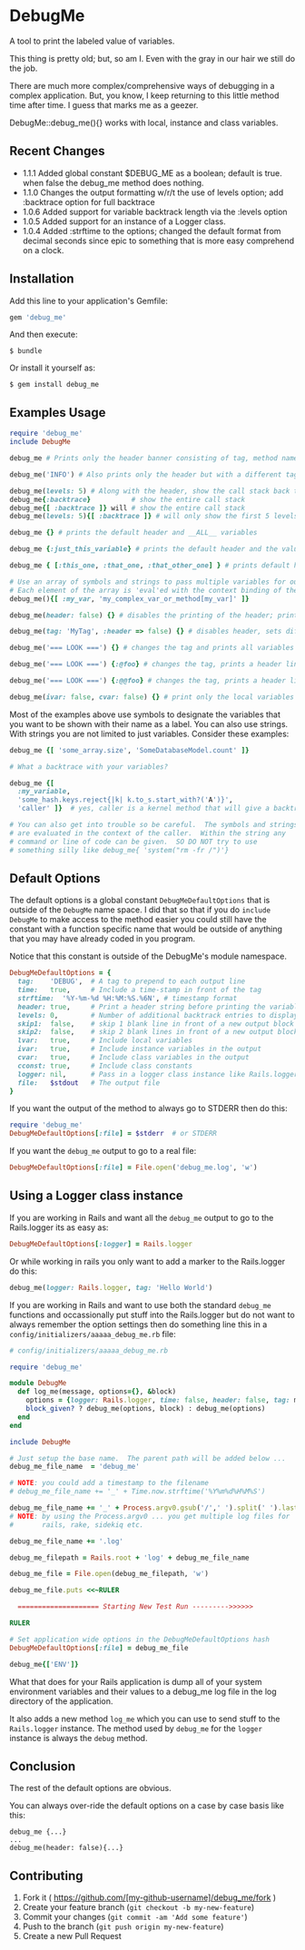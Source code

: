 # DebugMe

A tool to print the labeled value of variables.

This thing is pretty old; but, so am I.  Even with the gray
in our hair we still do the job.

There are much more complex/comprehensive
ways of debugging in a complex application.  But,
you know, I keep returning to this little method
time after time.  I guess that marks me as a geezer.


DebugMe::debug_me(){} works with local, instance and class variables.

## Recent Changes

* 1.1.1 Added global constant $DEBUG_ME as a boolean; default is true. when false the debug_me method does nothing.
* 1.1.0 Changes the output formatting w/r/t the use of levels option; add :backtrace option for full backtrace
* 1.0.6 Added support for variable backtrack length via the :levels option
* 1.0.5 Added support for an instance of a Logger class.
* 1.0.4 Added :strftime to the options; changed the default format from decimal seconds since epic to something that is more easy comprehend on a clock.

## Installation

Add this line to your application's Gemfile:

```ruby
gem 'debug_me'
```

And then execute:

    $ bundle

Or install it yourself as:

    $ gem install debug_me

## Examples Usage

```ruby
require 'debug_me'
include DebugMe

debug_me # Prints only the header banner consisting of tag, method name, file name and line number

debug_me('INFO') # Also prints only the header but with a different tag

debug_me(levels: 5) # Along with the header, show the call stack back this many levels
debug_me{:backtrace}          # show the entire call stack
debug_me{[ :backtrace ]} will # show the entire call stack
debug_me(levels: 5){[ :backtrace ]} # will only show the first 5 levels of the backtrace - ie. the levels parameter supersedes :backtrace

debug_me {} # prints the default header and __ALL__ variables

debug_me {:just_this_variable} # prints the default header and the value of only one specific variable

debug_me { [:this_one, :that_one, :that_other_one] } # prints default header and three specific variables

# Use an array of symbols and strings to pass multiple variables for output
# Each element of the array is 'eval'ed with the context binding of the caller
debug_me(){[ :my_var, 'my_complex_var_or_method[my_var]' ]}

debug_me(header: false) {} # disables the printing of the header; prints all variables

debug_me(tag: 'MyTag', :header => false) {} # disables header, sets different tag, prints all variables

debug_me('=== LOOK ===') {} # changes the tag and prints all variables with a header line

debug_me('=== LOOK ===') {:@foo} # changes the tag, prints a header line and a specific instance variable

debug_me('=== LOOK ===') {:@@foo} # changes the tag, prints a header line and a specific class variable

debug_me(ivar: false, cvar: false) {} # print only the local variables with the default tag and a header line

```

Most of the examples above use symbols to designate the variables that you want
to be shown with their name as a label.  You can also use strings.  With strings
you are not limited to just variables.  Consider these examples:

```ruby
debug_me {[ 'some_array.size', 'SomeDatabaseModel.count' ]}

# What a backtrace with your variables?

debug_me {[
  :my_variable,
  'some_hash.keys.reject{|k| k.to_s.start_with?('A')}',
  'caller' ]}  # yes, caller is a kernel method that will give a backtrace

# You can also get into trouble so be careful.  The symbols and strings
# are evaluated in the context of the caller.  Within the string any
# command or line of code can be given.  SO DO NOT try to use
# something silly like debug_me{ 'system("rm -fr /")'}

```

## Default Options

The default options is a global constant `DebugMeDefaultOptions` that is outside of the `DebugMe` name space.  I did that so that if you do `include DebugMe` to make access to the method easier you could still have the constant with a function specific name that would be outside of anything that you may have already coded in you program.

Notice that this constant is outside of the DebugMe's module namespace.

```ruby
DebugMeDefaultOptions = {
  tag:    'DEBUG',  # A tag to prepend to each output line
  time:   true,     # Include a time-stamp in front of the tag
  strftime:  '%Y-%m-%d %H:%M:%S.%6N', # timestamp format
  header: true,     # Print a header string before printing the variables
  levels: 0,        # Number of additional backtrack entries to display
  skip1:  false,    # skip 1 blank line in front of a new output block
  skip2:  false,    # skip 2 blank lines in front of a new output block
  lvar:   true,     # Include local variables
  ivar:   true,     # Include instance variables in the output
  cvar:   true,     # Include class variables in the output
  cconst: true,     # Include class constants
  logger: nil,      # Pass in a logger class instance like Rails.logger
  file:   $stdout   # The output file
}
```

If you want the output of the method to always go to STDERR then do this:

```ruby
require 'debug_me'
DebugMeDefaultOptions[:file] = $stderr  # or STDERR
```
If you want the `debug_me` output to go to a real file:

```ruby
DebugMeDefaultOptions[:file] = File.open('debug_me.log', 'w')

```

## Using a Logger class instance

If you are working in Rails and want all the `debug_me` output to go to the Rails.logger its as easy as:
```ruby
DebugMeDefaultOptions[:logger] = Rails.logger

```

Or while working in rails you only want to add a marker to the Rails.logger do this:
```ruby
debug_me(logger: Rails.logger, tag: 'Hello World')
```

If you are working in Rails and want to use both the standard `debug_me` functions and occassionally put stuff into the Rails.logger but do not want to always remember the option settings then do something line this in a `config/initializers/aaaaa_debug_me.rb` file:

```ruby
# config/initializers/aaaaa_debug_me.rb

require 'debug_me'

module DebugMe
  def log_me(message, options={}, &block)
    options = {logger: Rails.logger, time: false, header: false, tag: message}
    block_given? ? debug_me(options, block) : debug_me(options)
  end
end

include DebugMe

# Just setup the base name.  The parent path will be added below ...
debug_me_file_name  = 'debug_me'

# NOTE: you could add a timestamp to the filename
# debug_me_file_name += '_' + Time.now.strftime('%Y%m%d%H%M%S')

debug_me_file_name += '_' + Process.argv0.gsub('/',' ').split(' ').last
# NOTE: by using the Process.argv0 ... you get multiple log files for
#       rails, rake, sidekiq etc.

debug_me_file_name += '.log'

debug_me_filepath = Rails.root + 'log' + debug_me_file_name

debug_me_file = File.open(debug_me_filepath, 'w')

debug_me_file.puts <<~RULER

  ==================== Starting New Test Run --------->>>>>>

RULER

# Set application wide options in the DebugMeDefaultOptions hash
DebugMeDefaultOptions[:file] = debug_me_file

debug_me{['ENV']}

```

What that does for your Rails application is dump all of your system environment variables and their values to a debug_me log file in the log directory of the application.

It also adds a new method `log_me` which you can use to send stuff to the `Rails.logger` instance.  The method used by `debug_me` for the `logger` instance is always the `debug` method.

## Conclusion

The rest of the default options are obvious.

You can always over-ride the default options on a case by case basis like this:

```
debug_me {...}
...
debug_me(header: false){...}
```

## Contributing

1. Fork it ( https://github.com/[my-github-username]/debug_me/fork )
2. Create your feature branch (`git checkout -b my-new-feature`)
3. Commit your changes (`git commit -am 'Add some feature'`)
4. Push to the branch (`git push origin my-new-feature`)
5. Create a new Pull Request
